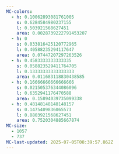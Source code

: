 ```yaml
---
MC-colors:
  - h: 0.10062893081761005
    s: 0.6284584980237155
    l: 0.503921568627451
    area: 0.0028739222791453207
  - h: 0
    s: 0.033816425120772965
    l: 0.40588235294117647
    area: 0.07447207297263526
  - h: 0.4583333333333335
    s: 0.058823529411764705
    l: 0.13333333333333333
    area: 0.011683118830438585
  - h: 0.16666666666666666
    s: 0.021505376344086096
    l: 0.6352941176470588
    area: 0.15894039735099338
  - h: 0.48148148148148157
    s: 0.1475409836065573
    l: 0.8803921568627451
    area: 0.7520304885667874
MC-size:
  - 1057
  - 737
MC-last-updated: 2025-07-05T08:39:57.862Z
---
```

